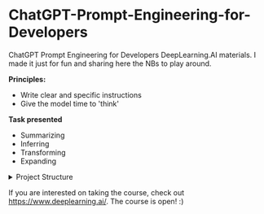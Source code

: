 # ChatGPT-Prompt-Engineering-for-Developers
ChatGPT Prompt Engineering for Developers DeepLearning.AI materials. I made it just for fun and sharing here the NBs to play around.


**Principles:**

- Write clear and specific instructions
- Give the model time to 'think'

**Task presented**
- Summarizing
- Inferring
- Transforming
- Expanding

<details>
<summary>Project Structure</summary>

<pre>
<code>
chatgpt/
├── notebooks/
│   ├── guidelines.ipynb
│   └── ...
├── docs/
│   ├── requirements.txt
└── ...
</code>
</pre>

</details>

If you are interested on taking the course, check out https://www.deeplearning.ai/. The course is open! :) 